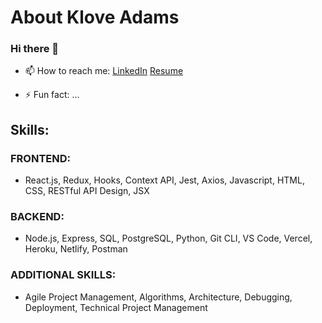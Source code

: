 # About Klove Adams
### Hi there 👋
<!---
Klove-A/Klove-A is a ✨ special ✨ repository because its `README.md` (this file) appears on your GitHub profile.
You can click the Preview link to take a look at your changes.
--->

<!-- Here are some ideas to get you started:
- 🌱 I’m currently learning ...
- 👯 I’m looking to collaborate on ...
- 🤔 I’m looking for help with ...
- 😄 Pronouns: ...
- 💬 Ask me about ...
- 📫 How to reach me: ...
- ⚡ Fun fact: ... -->

<!-- - 🔭 I’m currently working on ... [Human Rights First - Document DB](https://) -->
<!-- - 💬 Ask me about coding and I may never shut up. LOL -->
- 📫 How to reach me: [LinkedIn](https://www.linkedin.com/in/klove-adams/) [Resume](https://docs.google.com/document/d/14sUSyJdT5NJ_wCe3JCrZA77zQjo5dliRqjaM5TwPJ1s/edit)
<!-- - 😄 [See My PORTFOLIO](https://mansfield-port-v3.netlify.app/) -->
- ⚡ Fun fact: ...

## Skills:
### FRONTEND: 
- React.js, Redux, Hooks, Context API, Jest, Axios, Javascript, HTML, CSS, RESTful API Design, JSX
### BACKEND:
- Node.js, Express, SQL, PostgreSQL, Python, Git CLI, VS Code, Vercel, Heroku, Netlify, Postman
### ADDITIONAL SKILLS:
- Agile Project Management, Algorithms, Architecture, Debugging, Deployment, Technical Project Management


